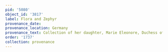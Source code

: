 ```yaml
---
pid: '5080'
object_id: '3817'
label: Flora and Zephyr
provenance_date:
provenance_location: Germany
provenance_text: Collection of her daughter, Marie Eleonore, Duchess of Razivill
order: '1737'
collection: provenance
---
```

